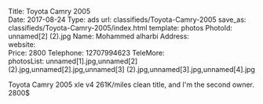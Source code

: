 Title:          Toyota Camry 2005   
Date:           2017-08-24
Type:           ads
url:            classifieds/Toyota-Camry-2005
save_as:        classifieds/Toyota-Camry-2005/index.html
template:       photos
PhotoId:        unnamed[2] (2).jpg
Name:           Mohammed alharbi 
Address:        
website:        
Price:          2800
Telephone:      12707994623
TeleMore:       
photosList:     unnamed[1].jpg,unnamed[2] (2).jpg,unnamed[2].jpg,unnamed[3] (2).jpg,unnamed[3].jpg,unnamed[4].jpg

Toyota Camry 2005 xle v4 261K/miles clean title, and I'm the second owner. 
2800$

